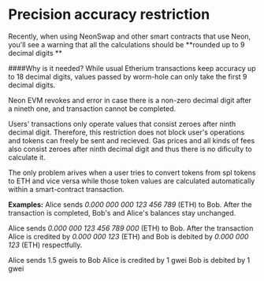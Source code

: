     
# Precision accuracy restriction

Recently, when using NeonSwap and other smart contracts that use Neon,  you'll see a warning that all the calculations should be **rounded up to 9 decimal digits **

####Why is it needed?
While usual Etherium transactions keep accuracy up to 18 decimal digits, values passed by worm-hole can only take the first 9 decimal digits.

Neon EVM revokes and error in case there is a non-zero decimal digit after a nineth one, and transaction cannot be completed. 

Users' transactions only operate values that consist zeroes after ninth decimal digit. Therefore, this restriction does not block user's operations and tokens can freely be sent and recieved. Gas prices and all kinds of fees also consist zeroes after ninth decimal digit and thus there is no dificulty to calculate it. 

The only problem arives when a user  tries to convert tokens  from spl tokens to ETH and vice versa  while those token values are calculated automatically within a smart-contract transaction.



**Examples:**
Alice sends *0.000 000 000 123 456 789* (ETH) to Bob. After the transaction is completed, Bob's and Alice's balances stay unchanged.

Alice sends  *0.000 000 123 456 789 000* (ETH) to Bob. After the transaction Alice is credited by *0.000 000 123* (ETH) and Bob is debited by *0.000 000 123* (ETH) respectfully.

Alice sends 1.5 gweis to Bob
Alice is credited by 1 gwei
Bob is debited by 1 gwei








